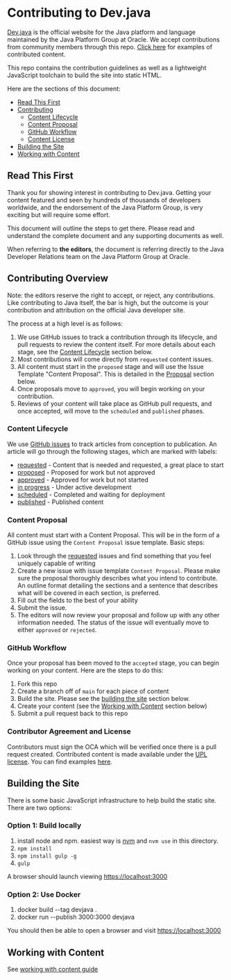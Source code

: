 # Contributing to Dev.java

[Dev.java](https://dev.java) is the official website for the Java platform and language maintained by the Java Platform Group at Oracle. We accept contributions from community members through this repo. [Click here](https://dev.java/authors) for examples of contributed content.

This repo contains the contribution guidelines as well as a lightweight JavaScript toolchain to build the site into static HTML.

Here are the sections of this document:

* [Read This First](#read-this-first)
* [Contributing](#contributing)
    * [Content Lifecycle](#content-lifecycle)
    * [Content Proposal](#content-proposal)
    * [GitHub Workflow](#github-workflow)
    * [Content License](#content-license)
* [Building the Site](#building-the-site)
* [Working with Content](#working-with-content)


## Read This First

Thank you for showing interest in contributing to Dev.java. Getting your content featured and seen by hundreds of thousands of developers worldwide, and the endorsement of the Java Platform Group, is very exciting but will require some effort.

This document will outline the steps to get there. Please read and understand the complete document and any supporting documents as well.

When referring to **the editors**, the document is referring directly to the Java Developer Relations team on the Java Platform Group at Oracle.

## Contributing Overview

Note: the editors reserve the right to accept, or reject, any contributions. Like contributing to Java itself, the bar is high, but the outcome is your contribution and attribution on the official Java developer site.

The process at a high level is as follows:

1. We use GitHub issues to track a contribution through its lifecycle, and pull requests to review the content itself. For more details about each stage, see the [Content Lifecycle](#content-lifecycle) section below.
1. Most contributions will come directly from `requested` content issues.
1. All content must start in the `proposed` stage and will use the Issue Template "Content Proposal". This is detailed in the [Proposal](#proposal) section below.
1. Once proposals move to `approved`, you will begin working on your contribution.
1. Reviews of your content will take place as GitHub pull requests, and once accepted, will move to the `scheduled` and `published` phases.


### Content Lifecycle

We use [GitHub issues](https://github.com/java/devjava-content/issues) to track articles from conception to publication. An article will go through the following stages, which are marked with labels:

* [requested](https://github.com/java/devjava-content/labels/requested) - Content that is needed and requested, a great place to start
* [proposed](https://github.com/java/devjava-content/labels/proposed) - Proposed for work but not approved
* [approved](https://github.com/java/devjava-content/labels/approved) - Approved for work but not started
* [in progress](https://github.com/java/devjava-content/labels/in-progress) - Under active development
* [scheduled](https://github.com/java/devjava-content/labels/scheduled) - Completed and waiting for deployment
* [published](https://github.com/java/devjava-content/issues?utf8=%E2%9C%93&q=label%3Apublished%20) - Published content


### Content Proposal

All content must start with a Content Proposal. This will be in the form of a GitHub issue using the `Content Proposal` issue template. Basic steps:

1. Look through the [requested](https://github.com/java/devjava-content/labels/requested) issues and find something that you feel uniquely capable of writing
1. Create a new issue with issue template `Content Proposal`. Please make sure the proposal thoroughly describes what you intend to contribute. An outline format detailing the sections and a sentence that describes what will be covered in each section, is preferred.
1. Fill out the fields to the best of your ability
1. Submit the issue.
1. The editors will now review your proposal and follow up with any other information needed. The status of the issue will eventually move to either `approved` or `rejected`.


### GitHub Workflow

Once your proposal has been moved to the `accepted` stage, you can begin working on your content. Here are the steps to do this:

1. Fork this repo
1. Create a branch off of `main` for each piece of content
1. Build the site. Please see the [building the site](#building-the-site) section below.
1. Create your content (see the [Working with Content](#working-with-content) section below)
1. Submit a pull request back to this repo


### Contributor Agreement and License

Contributors must sign the OCA which will be verified once there is a pull request created. Contributed content is made available under the [UPL license](https://oss.oracle.com/licenses/upl/). You can find examples [here](https://dev.java/authors).


## Building the Site

There is some basic JavaScript infrastructure to help build the static site. There are two options:

### Option 1: Build locally

1. install node and npm. easiest way is [nvm](https://github.com/nvm-sh/nvm) and `nvm use` in this directory.
1. `npm install`
1. `npm install gulp -g`
1. `gulp`

A browser should launch viewing [https://localhost:3000](https://localhost:3000) 

### Option 2: Use Docker

1. docker build --tag devjava .
1. docker run --publish 3000:3000 devjava

You should then be able to open a browser and visit [https://localhost:3000](https://localhost:3000)


## Working with Content

See [working with content guide](/docs/working-with-content.md)
